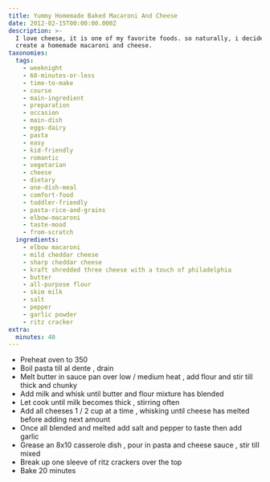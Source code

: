 ```yaml
---
title: Yummy Homemade Baked Macaroni And Cheese
date: 2012-02-15T00:00:00.000Z
description: >-
  I love cheese, it is one of my favorite foods. so naturally, i decided to
  create a homemade macaroni and cheese.
taxonomies:
  tags:
    - weeknight
    - 60-minutes-or-less
    - time-to-make
    - course
    - main-ingredient
    - preparation
    - occasion
    - main-dish
    - eggs-dairy
    - pasta
    - easy
    - kid-friendly
    - romantic
    - vegetarian
    - cheese
    - dietary
    - one-dish-meal
    - comfort-food
    - toddler-friendly
    - pasta-rice-and-grains
    - elbow-macaroni
    - taste-mood
    - from-scratch
  ingredients:
    - elbow macaroni
    - mild cheddar cheese
    - sharp cheddar cheese
    - kraft shredded three cheese with a touch of philadelphia
    - butter
    - all-purpose flour
    - skim milk
    - salt
    - pepper
    - garlic powder
    - ritz cracker
extra:
  minutes: 40
---
```

 - Preheat oven to 350
 - Boil pasta till al dente , drain
 - Melt butter in sauce pan over low / medium heat , add flour and stir till thick and chunky
 - Add milk and whisk until butter and flour mixture has blended
 - Let cook until milk becomes thick , stirring often
 - Add all cheeses 1 / 2 cup at a time , whisking until cheese has melted before adding next amount
 - Once all blended and melted add salt and pepper to taste then add garlic
 - Grease an 8x10 casserole dish , pour in pasta and cheese sauce , stir till mixed
 - Break up one sleeve of ritz crackers over the top
 - Bake 20 minutes
